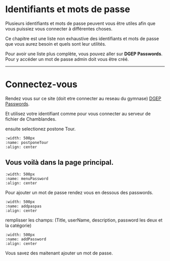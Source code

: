 # Identifiants et mots de passe

Plusieurs identifiants et mots de passe peuvent vous être utiles afin que vous puissiez vous connecter à différentes choses. 

Ce chapitre est une liste non exhaustive des identifiants et mots de passe que vous aurez besoin et quels sont leur utilités.

Pour avoir une liste plus complète, vous pouvez aller sur **DGEP Passwords**. Pour y accéder un mot de passe admin doit vous être créé.

---
# Connectez-vous
Rendez vous sur ce site (doit etre connecter au reseau du gymnase) [DGEP Passwords][1].

Et utilisez votre identifiant comme pour vous connecter au serveur de fichier de Chamblandes.

ensuite selectionez postone Tour.

```{image} images/postponeTour.png
:width: 500px
:name: postponeTour
:align: center
```

## Vous voilà dans la page principal.

```{image} images/menuPassword.png
:width: 500px
:name: menuPassword
:align: center
```

Pour ajouter un mot de passe rendez vous en dessous des passwords.

```{image} images/addpaspas.png
:width: 500px
:name: addpaspas
:align: center
```

remplisser les champs: (Title, userName, description, password les deux et la catégorie)

```{image} images/addPassword.png
:width: 500px
:name: addPassword
:align: center
```

Vous savez des maitenant ajouter un mot de passe.

[//]: # (Links)
[1]: https://pass.dgep.edu-vaud.ch:9119/
